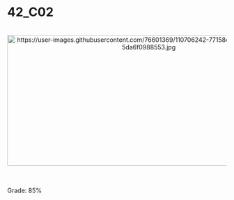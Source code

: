 # 42_C02

<div align="center"><br>
  <img src="https://user-images.githubusercontent.com/76601369/110706242-77158d00-81ef-11eb-8085-5da6f0988553.jpg" alt="https://user-images.githubusercontent.com/76601369/110706242-77158d00-81ef-11eb-8085-5da6f0988553.jpg" width="650" height="300">
</div>
</br>

<!-- > *Reading a line on a fd is way too tedious* -->
<!-- </br> -->
</br>
<!-- <p> The first available project on the Piscine.</br> -->
<!-- <p> This function will read from a File Descriptor and must be called in a loop until it ends the EOF (End of File). -->
<!-- </br></p> -->
<!-- </br>
<p> GNL OK ✅ GNL BONUS OK ✅</p>
</br> -->
<p> Grade: 85% </p>
<!-- <div style="display: inline"><br>
   <img src="" class="transparent shrinkToFit" width="2000" height="250">
</div> -->
